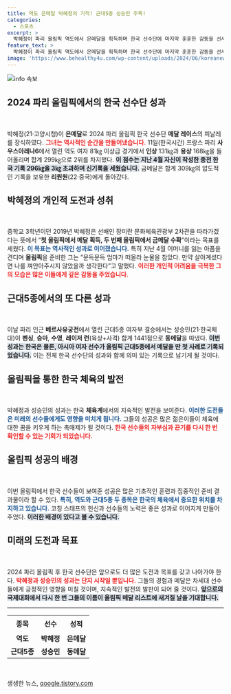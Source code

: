 ```yaml
---
title: 역도 은메달 박혜정의 기적! 근대5종 성승민 주목!
categories:
  - 스포츠
excerpt: >
  박혜정이 파리 올림픽 역도에서 은메달을 획득하며 한국 선수단에 마지막 훈훈한 감동을 선사했습니다. 그동안의 아픔을 딛고 세운 신기록, 올림픽에서 이룬 꿈은 더욱 특별합니다!
feature_text: >
  박혜정이 파리 올림픽 역도에서 은메달을 획득하며 한국 선수단에 마지막 훈훈한 감동을 선사했습니다. 그동안의 아픔을 딛고 세운 신기록, 올림픽에서 이룬 꿈은 더욱 특별합니다!
image: 'https://www.behealthy4u.com/wp-content/uploads/2024/06/koreanews.jpg'
---
```


<p><img src="https://www.behealthy4u.com/wp-content/uploads/2024/06/koreanews.jpg" alt="info 속보" /></p>

<h2 data-ke-size="size26">2024 파리 올림픽에서의 한국 선수단 성과</h2>

<p data-ke-size="size16">&nbsp;</p>

<p>박혜정(21·고양시청)이 <strong>은메달</strong>로 2024 파리 올림픽 한국 선수단 <strong>메달 레이스</strong>의 피날레를 장식하였다. <b><span style="color: #ee2323;">그녀는 역사적인 순간을 만들어냈습니다.</span></b> 11일(한국시간) 프랑스 파리 <strong>사우스아레나6</strong>에서 열린 역도 여자 81㎏ 이상급 경기에서 <strong>인상</strong> 131㎏과 <strong>용상</strong> 168㎏을 들어올리며 합계 299㎏으로 2위를 차지했다. <b><span style="background-color: #21538527;">이 점수는 지난 4월 자신이 작성한 종전 한국 기록 296㎏을 3㎏ 초과하며 신기록을 세웠습니다.</span></b> 금메달은 합계 309㎏의 압도적인 기록을 보유한 <strong>리원원</strong>(22·중국)에게 돌아갔다.</p>

<h2 data-ke-size="size26">박혜정의 개인적 도전과 성취</h2>

<p data-ke-size="size16">&nbsp;</p>

<p>중학교 3학년이던 2019년 박혜정은 선배인 장미란 문화체육관광부 2차관을 따라가겠다는 뜻에서 “<strong>첫 올림픽에서 메달 획득, 두 번째 올림픽에서 금메달 수확</strong>”이라는 목표를 세웠다. <b><span style="color: #1a5490;">이 목표는 역사적인 성과로 이어졌습니다.</span></b> 특히 지난 4월 어머니를 잃는 아픔을 견디며 <strong>올림픽</strong>을 준비한 그는 “문득문득 엄마가 떠올라 눈물을 참았다. 만약 살아계셨다면 나를 껴안아주시지 않았을까 생각한다”고 말했다. <b><span style="color: #ee2323;">이러한 개인적 어려움을 극복한 그의 모습은 많은 이들에게 깊은 감동을 주었습니다.</span></b></p>

<h2 data-ke-size="size26">근대5종에서의 또 다른 성과</h2>

<p data-ke-size="size16">&nbsp;</p>

<p>이날 파리 인근 <strong>베르사유궁전</strong>에서 열린 근대5종 여자부 결승에서는 성승민(21·한국체대)이 <strong>펜싱</strong>, <strong>승마</strong>, <strong>수영</strong>, <strong>레이저 런</strong>(육상+사격) 합계 1441점으로 <strong>동메달</strong>을 따냈다. <b><span style="background-color: #21538527;">이번 성과는 한국은 물론, 아시아 여자 선수가 올림픽 근대5종에서 메달을 딴 첫 사례로 기록되었습니다.</span></b> 이는 전체 한국 선수단의 성과와 함께 의미 있는 기록으로 남기게 될 것이다.</p>

<h2 data-ke-size="size26">올림픽을 통한 한국 체육의 발전</h2>

<p data-ke-size="size16">&nbsp;</p>

<p>박혜정과 성승민의 성과는 한국 <strong>체육계</strong>에서의 지속적인 발전을 보여준다. <b><span style="color: #1a5490;">이러한 도전들은 미래의 선수들에게도 영향을 미치게 됩니다.</span></b> 그들의 성공은 많은 젊은이들이 체육에 대한 꿈을 키우게 하는 촉매제가 될 것이다. <b><span style="color: #ee2323;">한국 선수들의 자부심과 끈기를 다시 한 번 확인할 수 있는 기회가 되었습니다.</span></b></p>

<h2 data-ke-size="size26">올림픽 성공의 배경</h2>

<p data-ke-size="size16">&nbsp;</p>

<p>이번 올림픽에서 한국 선수들이 보여준 성공은 많은 기초적인 훈련과 집중적인 준비 결과물이라 할 수 있다. <b><span style="color: #1a5490;">특히, 역도와 근대5종 두 종목은 한국의 체육에서 중요한 위치를 차지하고 있습니다.</span></b> 코칭 스태프의 헌신과 선수들의 노력은 좋은 성과로 이어지게 만들어 주었다. <b><span style="background-color: #21538527;">이러한 배경이 있다고 볼 수 있습니다.</span></b></p>

<h2 data-ke-size="size26">미래의 도전과 목표</h2>

<p data-ke-size="size16">&nbsp;</p>

<p>2024 파리 올림픽 후 한국 선수단은 앞으로도 더 많은 도전과 목표를 갖고 나아가야 한다. <b><span style="color: #ee2323;">박혜정과 성승민의 성과는 단지 시작일 뿐입니다.</span></b> 그들의 경험과 메달은 차세대 선수들에게 긍정적인 영향을 미칠 것이며, 지속적인 발전의 발판이 되어 줄 것이다. <b><span style="background-color: #21538527;">앞으로의 국제대회에서 다시 한 번 그들의 이름이 올림픽 메달 리스트에 새겨질 날을 기대합니다.</span></b></p>

<hr>

<table style="width: 100%; border-collapse: collapse;">
    <tr>
        <th style="text-align: center; height: 40px;">종목</th>
        <th style="text-align: center; height: 40px;">선수</th>
        <th style="text-align: center; height: 40px;">성적</th>
    </tr>
    <tr>
        <td style="text-align: center; height: 17px;"><b>역도</b></td>
        <td style="text-align: center; height: 17px;"><b>박혜정</b></td>
        <td style="text-align: center; height: 17px;"><b>은메달</b></td>
    </tr>
    <tr>
        <td style="text-align: center; height: 17px;"><b>근대5종</b></td>
        <td style="text-align: center; height: 17px;"><b>성승민</b></td>
        <td style="text-align: center; height: 17px;"><b>동메달</b></td>
    </tr>
</table>

<p data-ke-size="size16">&nbsp;</p>
생생한 뉴스, <a href="https://qoogle.tistory.com" rel="dofollow">qoogle.tistory.com</a>


